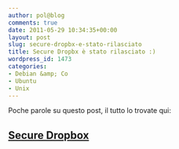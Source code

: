 ```yaml
---
author: pol@blog
comments: true
date: 2011-05-29 10:34:35+00:00
layout: post
slug: secure-dropbx-e-stato-rilasciato
title: Secure Dropbx è stato rilasciato :)
wordpress_id: 1473
categories:
- Debian &amp; Co
- Ubuntu
- Unix
---
```


Poche parole su questo post, il tutto lo trovate qui:





## [Secure Dropbox](http://www.polslinux.it/secure-dropbox/)
